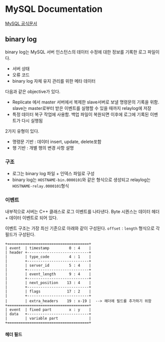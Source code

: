 # MySQL Documentation

[MySQL 공식문서](https://dev.mysql.com/doc/internals/en/)

## binary log
binary log는 MySQL 서버 인스턴스의 데이터 수정에 대한 정보를 기록한 로그 파일이다.
- 서버 상태
- 오류 코드
- binary log 자체 유지 관리를 위한 메타 데이터

다음과 같은 objective가 있다.
- Replicate 에서 master 서버에서 복제한 slave서버로 보낼 명령문의 기록을 위함. slave는 master로부터 받은 이벤트를 실행할 수 있을 때까지 relaylog에 저장
- 특정 데이터 복구 작업에 사용함. 백업 파일이 복원되면 이후에 로그에 기록된 이벤트가 다시 실행됨

2가지 유형이 있다.
- 명령문 기반 : 데이터 insert, update, delete포함 
- 행 기반 : 개별 행의 변경 사항 설명

### 구조
- 로그는 binary log 파일 + 인덱스 파일로 구성
- binary log는 `HOSTNAME-bin.0000101`와 같은 형식으로 생성되고 relaylog는 `HOSTNAME-relay.0000101`형식

### 이벤트
내부적으로 서버는 C++ 클래스로 로그 이벤트를 나타낸다. Byte 시퀀스는 데이터 헤더 + 데이터 이벤트로 되어 있다.

이벤트 구조는 가장 최신 기준으로 아래와 같이 구성된다. `offset` : `length` 형식으로 각 필드가 구성된다.
```
+=====================================+
| event  | timestamp         0 : 4    |
| header +----------------------------+
|        | type_code         4 : 1    |
|        +----------------------------+
|        | server_id         5 : 4    |
|        +----------------------------+
|        | event_length      9 : 4    |
|        +----------------------------+
|        | next_position    13 : 4    |
|        +----------------------------+
|        | flags            17 : 2    |
|        +----------------------------+
|        | extra_headers    19 : x-19 |  --> 헤더에 필드를 추가하기 위함
+=====================================+
| event  | fixed part        x : y    |
| data   +----------------------------+
|        | variable part              |
+=====================================+
```

#### 헤더 필드

